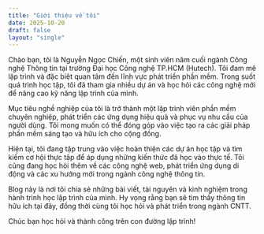 ```yaml
---
title: "Giới thiệu về tôi"
date: 2025-10-20
draft: false
layout: "single"
---
```


Chào bạn, tôi là Nguyễn Ngọc Chiến, một sinh viên năm cuối ngành Công nghệ Thông tin tại trường Đại học Công nghệ TP.HCM (Hutech). Tôi đam mê lập trình và đặc biệt quan tâm đến lĩnh vực phát triển phần mềm. Trong suốt quá trình học tập, tôi đã tham gia nhiều dự án và học hỏi các công nghệ mới để nâng cao kỹ năng lập trình của mình.

Mục tiêu nghề nghiệp của tôi là trở thành một lập trình viên phần mềm chuyên nghiệp, phát triển các ứng dụng hiệu quả và phục vụ nhu cầu của người dùng. Tôi mong muốn có thể đóng góp vào việc tạo ra các giải pháp phần mềm sáng tạo và hữu ích cho cộng đồng.

Hiện tại, tôi đang tập trung vào việc hoàn thiện các dự án học tập và tìm kiếm cơ hội thực tập để áp dụng những kiến thức đã học vào thực tế. Tôi cũng đang học hỏi thêm về các công nghệ web, phát triển ứng dụng di động và các xu hướng mới trong ngành công nghệ thông tin.

Blog này là nơi tôi chia sẻ những bài viết, tài nguyên và kinh nghiệm trong hành trình học lập trình của mình. Hy vọng rằng bạn sẽ tìm thấy thông tin hữu ích tại đây, đồng thời cùng tôi học hỏi và phát triển trong ngành CNTT.

Chúc bạn học hỏi và thành công trên con đường lập trình!

